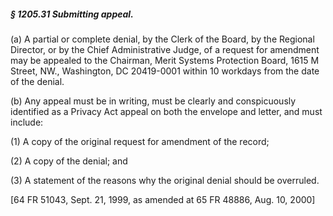 ##### § 1205.31 Submitting appeal. #####

(a) A partial or complete denial, by the Clerk of the Board, by the Regional Director, or by the Chief Administrative Judge, of a request for amendment may be appealed to the Chairman, Merit Systems Protection Board, 1615 M Street, NW., Washington, DC 20419-0001 within 10 workdays from the date of the denial.

(b) Any appeal must be in writing, must be clearly and conspicuously identified as a Privacy Act appeal on both the envelope and letter, and must include:

(1) A copy of the original request for amendment of the record;

(2) A copy of the denial; and

(3) A statement of the reasons why the original denial should be overruled.

[64 FR 51043, Sept. 21, 1999, as amended at 65 FR 48886, Aug. 10, 2000]